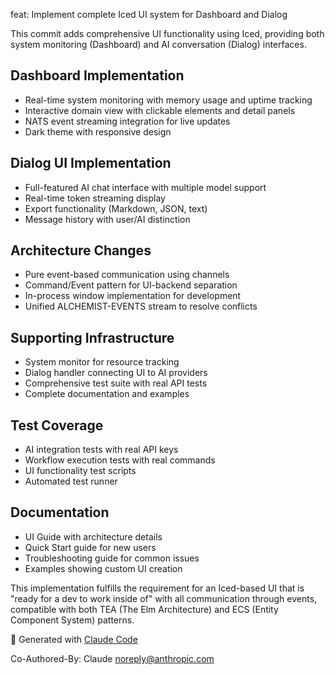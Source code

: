 feat: Implement complete Iced UI system for Dashboard and Dialog

This commit adds comprehensive UI functionality using Iced, providing both
system monitoring (Dashboard) and AI conversation (Dialog) interfaces.

## Dashboard Implementation
- Real-time system monitoring with memory usage and uptime tracking
- Interactive domain view with clickable elements and detail panels  
- NATS event streaming integration for live updates
- Dark theme with responsive design

## Dialog UI Implementation
- Full-featured AI chat interface with multiple model support
- Real-time token streaming display
- Export functionality (Markdown, JSON, text)
- Message history with user/AI distinction

## Architecture Changes
- Pure event-based communication using channels
- Command/Event pattern for UI-backend separation
- In-process window implementation for development
- Unified ALCHEMIST-EVENTS stream to resolve conflicts

## Supporting Infrastructure
- System monitor for resource tracking
- Dialog handler connecting UI to AI providers
- Comprehensive test suite with real API tests
- Complete documentation and examples

## Test Coverage
- AI integration tests with real API keys
- Workflow execution tests with real commands
- UI functionality test scripts
- Automated test runner

## Documentation
- UI Guide with architecture details
- Quick Start guide for new users
- Troubleshooting guide for common issues
- Examples showing custom UI creation

This implementation fulfills the requirement for an Iced-based UI that is
"ready for a dev to work inside of" with all communication through events,
compatible with both TEA (The Elm Architecture) and ECS (Entity Component
System) patterns.

🤖 Generated with [Claude Code](https://claude.ai/code)

Co-Authored-By: Claude <noreply@anthropic.com>